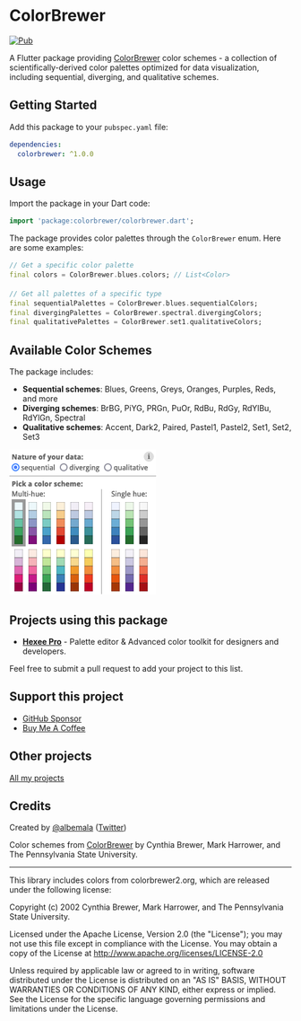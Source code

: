 # ColorBrewer

[![Pub](https://img.shields.io/pub/v/pixel_art_generator)](https://pub.dev/packages/colorbrewer)

A Flutter package providing [ColorBrewer](https://colorbrewer2.org/) color schemes - a collection of scientifically-derived color palettes optimized for data visualization, including sequential, diverging, and qualitative schemes.

## Getting Started

Add this package to your `pubspec.yaml` file:

```yaml
dependencies:
  colorbrewer: ^1.0.0
```

## Usage

Import the package in your Dart code:

```dart
import 'package:colorbrewer/colorbrewer.dart';
```

The package provides color palettes through the `ColorBrewer` enum. Here are some examples:

```dart
// Get a specific color palette
final colors = ColorBrewer.blues.colors; // List<Color>

// Get all palettes of a specific type
final sequentialPalettes = ColorBrewer.blues.sequentialColors;
final divergingPalettes = ColorBrewer.spectral.divergingColors;
final qualitativePalettes = ColorBrewer.set1.qualitativeColors;
```

## Available Color Schemes

The package includes:
- **Sequential schemes**: Blues, Greens, Greys, Oranges, Purples, Reds, and more
- **Diverging schemes**: BrBG, PiYG, PRGn, PuOr, RdBu, RdGy, RdYlBu, RdYlGn, Spectral
- **Qualitative schemes**: Accent, Dark2, Paired, Pastel1, Pastel2, Set1, Set2, Set3

<img src="https://raw.githubusercontent.com/albemala/brewer_colors/refs/heads/main/assets/images/colors.png" alt="ColorBrewer Palette Preview" />

## Projects using this package

- **[Hexee Pro](https://hexee.app/)** - Palette editor & Advanced color toolkit for designers and developers.

Feel free to submit a pull request to add your project to this list.

## Support this project

- [GitHub Sponsor](https://github.com/sponsors/albemala)
- [Buy Me A Coffee](https://www.buymeacoffee.com/albemala)

## Other projects

[All my projects](https://projects.albemala.me/)

## Credits

Created by [@albemala](https://github.com/albemala) ([Twitter](https://twitter.com/albemala))

Color schemes from [ColorBrewer](https://colorbrewer2.org/) by Cynthia Brewer, Mark Harrower, and The Pennsylvania State University.

---

This library includes colors from colorbrewer2.org, which are released under
the following license:

Copyright (c) 2002 Cynthia Brewer, Mark Harrower,
and The Pennsylvania State University.

Licensed under the Apache License, Version 2.0 (the "License");
you may not use this file except in compliance with the License.
You may obtain a copy of the License at
http://www.apache.org/licenses/LICENSE-2.0

Unless required by applicable law or agreed to in writing,
software distributed under the License is distributed on an
"AS IS" BASIS, WITHOUT WARRANTIES OR CONDITIONS OF ANY KIND,
either express or implied. See the License for the specific
language governing permissions and limitations under the License.